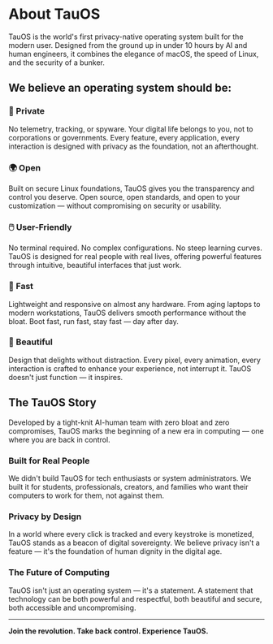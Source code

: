 # About TauOS

TauOS is the world's first privacy-native operating system built for the modern user. Designed from the ground up in under 10 hours by AI and human engineers, it combines the elegance of macOS, the speed of Linux, and the security of a bunker.

## We believe an operating system should be:

### 🔐 Private
No telemetry, tracking, or spyware. Your digital life belongs to you, not to corporations or governments. Every feature, every application, every interaction is designed with privacy as the foundation, not an afterthought.

### 🌍 Open
Built on secure Linux foundations, TauOS gives you the transparency and control you deserve. Open source, open standards, and open to your customization — without compromising on security or usability.

### 🖱️ User-Friendly
No terminal required. No complex configurations. No steep learning curves. TauOS is designed for real people with real lives, offering powerful features through intuitive, beautiful interfaces that just work.

### 💨 Fast
Lightweight and responsive on almost any hardware. From aging laptops to modern workstations, TauOS delivers smooth performance without the bloat. Boot fast, run fast, stay fast — day after day.

### 🎨 Beautiful
Design that delights without distraction. Every pixel, every animation, every interaction is crafted to enhance your experience, not interrupt it. TauOS doesn't just function — it inspires.

## The TauOS Story

Developed by a tight-knit AI-human team with zero bloat and zero compromises, TauOS marks the beginning of a new era in computing — one where you are back in control.

### Built for Real People
We didn't build TauOS for tech enthusiasts or system administrators. We built it for students, professionals, creators, and families who want their computers to work for them, not against them.

### Privacy by Design
In a world where every click is tracked and every keystroke is monetized, TauOS stands as a beacon of digital sovereignty. We believe privacy isn't a feature — it's the foundation of human dignity in the digital age.

### The Future of Computing
TauOS isn't just an operating system — it's a statement. A statement that technology can be both powerful and respectful, both beautiful and secure, both accessible and uncompromising.

---

**Join the revolution. Take back control. Experience TauOS.** 